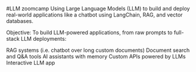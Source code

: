 #LLM zoomcamp
Using Large Language Models (LLM) to build and deploy real-world applications like a chatbot using LangChain, RAG, and vector databases.

Objective: To build LLM-powered applications, from raw prompts to full-stack LLM deployments:

RAG systems (i.e. chatbot over long custom documents)
Document search and Q&A tools
AI assistants with memory
Custom APIs powered by LLMs
Interactive LLM app
